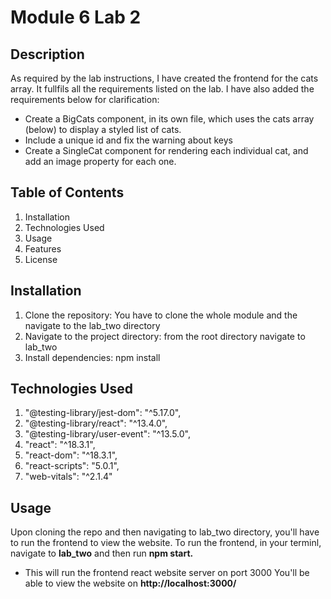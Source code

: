 # Module 6 Lab 2

## Description

As required by the lab instructions, I have created the frontend for the cats array. It fullfils all the requirements listed on the lab. I have also added the requirements below for clarification:

- Create a BigCats component, in its own file, which uses the cats array (below) to display a styled list of cats.
- Include a unique id and fix the warning about keys
- Create a SingleCat component for rendering each individual cat, and add an image property for each one.

## Table of Contents

1. Installation
2. Technologies Used
3. Usage
4. Features
5. License

## Installation

1. Clone the repository:
   You have to clone the whole module and the navigate to the lab_two directory
2. Navigate to the project directory:
   from the root directory navigate to lab_two
3. Install dependencies:
   npm install

## Technologies Used

1. "@testing-library/jest-dom": "^5.17.0",
2. "@testing-library/react": "^13.4.0",
3. "@testing-library/user-event": "^13.5.0",
4. "react": "^18.3.1",
5. "react-dom": "^18.3.1",
6. "react-scripts": "5.0.1",
7. "web-vitals": "^2.1.4"

## Usage

Upon cloning the repo and then navigating to lab_two directory, you'll have to run the frontend to view the website.
To run the frontend, in your terminl, navigate to **lab_two** and then run **npm start.**

- This will run the frontend react website server on port 3000
  You'll be able to view the website on **http://localhost:3000/**
